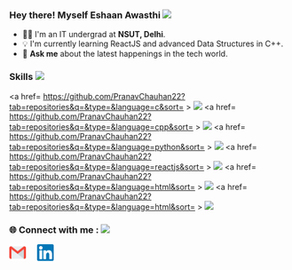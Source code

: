 ### Hey there! Myself Eshaan Awasthi <img src = "https://raw.githubusercontent.com/MartinHeinz/MartinHeinz/master/wave.gif" width = 50px>
- 👨‍🎓 I'm an IT undergrad at **NSUT, Delhi**.
- 💡 I'm currently learning ReactJS and advanced Data Structures in C++.
- 💬 **Ask me** about the latest happenings in the tech world. 

### Skills <img src = "https://media2.giphy.com/media/QssGEmpkyEOhBCb7e1/giphy.gif?cid=ecf05e47a0n3gi1bfqntqmob8g9aid1oyj2wr3ds3mg700bl&rid=giphy.gif" width = 32px>
<a href= https://github.com/PranavChauhan22?tab=repositories&q=&type=&language=c&sort= > <img width ='32px' src ='https://raw.githubusercontent.com/rahulbanerjee26/githubAboutMeGenerator/main/icons/c.svg'> </a>
<a href= https://github.com/PranavChauhan22?tab=repositories&q=&type=&language=cpp&sort= > <img width ='32px' src ='https://raw.githubusercontent.com/rahulbanerjee26/githubAboutMeGenerator/main/icons/cpp.svg'> </a>
<a href= https://github.com/PranavChauhan22?tab=repositories&q=&type=&language=python&sort= > <img width ='32px' src ='https://raw.githubusercontent.com/rahulbanerjee26/githubAboutMeGenerator/main/icons/python.svg'> </a>
<a href= https://github.com/PranavChauhan22?tab=repositories&q=&type=&language=reactjs&sort= > <img width ='32px' src ='https://raw.githubusercontent.com/rahulbanerjee26/githubAboutMeGenerator/main/icons/reactjs.svg'> </a>
<a href= https://github.com/PranavChauhan22?tab=repositories&q=&type=&language=html&sort= > <img width ='32px' src ='https://raw.githubusercontent.com/rahulbanerjee26/githubAboutMeGenerator/main/icons/html.svg'> </a>
<a href= https://github.com/PranavChauhan22?tab=repositories&q=&type=&language=html&sort= > <img width ='32px' src ='https://raw.githubusercontent.com/rahulbanerjee26/githubProfileReadmeGenerator/main/icons/css.svg'> </a>

### 🌐 Connect with me : <img src='https://raw.githubusercontent.com/ShahriarShafin/ShahriarShafin/main/Assets/handshake.gif' width="85px">
 <a href="mailto:mailto:eshaanawasthi24@gmail.com"><img src="https://github.com/deut-erium/deut-erium/blob/master/assets/gmail.svg" width="30px" alt="mail"></a> &nbsp; &nbsp;
  <a href="https://www.linkedin.com/in/eshaan-awasthi/" target="_blank"><img src="https://github.com/deut-erium/deut-erium/blob/master/assets/linkedin.svg" width="30px" alt="LinkedIn"></a> &nbsp; &nbsp;
  

